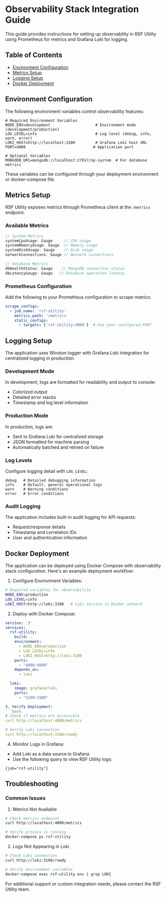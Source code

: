 # Observability Stack Integration Guide

This guide provides instructions for setting up observability in RSF Utility using Prometheus for metrics and Grafana Loki for logging.

## Table of Contents
- [Environment Configuration](#environment-configuration)
- [Metrics Setup](#metrics-setup)
- [Logging Setup](#logging-setup)
- [Docker Deployment](#docker-deployment)

## Environment Configuration

The following environment variables control observability features:

```plaintext
# Required Environment Variables
NODE_ENV=development                    # Environment mode (development/production)
LOG_LEVEL=info                          # Log level (debug, info, warn, error)
LOKI_HOST=http://localhost:3100         # Grafana Loki host URL
PORT=4000                              # Application port

# Optional Variables
MONGODB_URI=mongodb://localhost:27017/np-system  # For database metrics
```

These variables can be configured through your deployment environment or docker-compose file.

## Metrics Setup

RSF Utility exposes metrics through Prometheus client at the `/metrics` endpoint.

### Available Metrics
```typescript
// System Metrics
systemCpuUsage: Gauge     // CPU usage
systemMemoryUsage: Gauge  // Memory usage
systemDiskUsage: Gauge    // Disk usage
networkConnections: Gauge // Network connections

// Database Metrics
dbHealthStatus: Gauge    // MongoDB connection status
dbLatencyGauge: Gauge   // Database operation latency
```

### Prometheus Configuration
Add the following to your Prometheus configuration to scrape metrics:

```yaml
scrape_configs:
  - job_name: 'rsf-utility'
    metrics_path: '/metrics'
    static_configs:
      - targets: ['rsf-utility:4000']  # Use your configured PORT
```

## Logging Setup

The application uses Winston logger with Grafana Loki integration for centralized logging in production.

### Development Mode
In development, logs are formatted for readability and output to console:
- Colorized output
- Detailed error stacks
- Timestamp and log level information

### Production Mode
In production, logs are:
- Sent to Grafana Loki for centralized storage
- JSON formatted for machine parsing
- Automatically batched and retried on failure

### Log Levels
Configure logging detail with `LOG_LEVEL`:
```plaintext
debug   # Detailed debugging information
info    # Default, general operational logs
warn    # Warning conditions
error   # Error conditions
```

### Audit Logging
The application includes built-in audit logging for API requests:
- Request/response details
- Timestamp and correlation IDs
- User and authentication information

## Docker Deployment

The application can be deployed using Docker Compose with observability stack configuration. Here's an example deployment workflow:

1. Configure Environment Variables:
```bash
# Required variables for observability
NODE_ENV=production
LOG_LEVEL=info
LOKI_HOST=http://loki:3100   # Loki service in Docker network
```

2. Deploy with Docker Compose:
```yaml
version: '3'
services:
  rsf-utility:
    build: .
    environment:
      - NODE_ENV=production
      - LOG_LEVEL=info
      - LOKI_HOST=http://loki:3100
    ports:
      - "4000:4000"
    depends_on:
      - loki

  loki:
    image: grafana/loki
    ports:
      - "3100:3100"

3. Verify Deployment:
```bash
# Check if metrics are accessible
curl http://localhost:4000/metrics

# Verify Loki connection
curl http://localhost:3100/ready
```

4. Monitor Logs in Grafana:
- Add Loki as a data source in Grafana
- Use the following query to view RSF Utility logs:
```
{job="rsf-utility"}
```

## Troubleshooting

### Common Issues

1. Metrics Not Available
```bash
# Check metrics endpoint
curl http://localhost:4000/metrics

# Verify process is running
docker-compose ps rsf-utility
```

2. Logs Not Appearing in Loki
```bash
# Check Loki connection
curl http://loki:3100/ready

# Verify environment variables
docker-compose exec rsf-utility env | grep LOKI
```

For additional support or custom integration needs, please contact the RSF Utility team.
